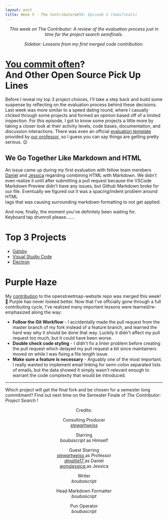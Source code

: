 ```yaml
---
layout: post
title: Week 5 - The Contributor&#58; Episode 2 (Semifinals)
---
```


<p align="center"> <em> This week on</em> The Contributor: <em>A review of the evaluation process just in time for the project search semifinals. </em> </p>
<p align="center"> <em> Sidebar: Lessons from my first merged code contribution. </em></p>

# [You commit often](https://en.wiktionary.org/wiki/do_you_come_here_often)? <br> And Other Open Source Pick Up Lines

Before I reveal my top 3 project choices, I'll take a step back and build some suspense by reflecting on the evaluation process behind these decisions. Last week was more similar to a speed dating round, where I casually clicked through some projects and formed an opinion based off of a limited inspection. For this episode, I got to know some projects a little more by taking a closer look at their activity levels, code bases, documentation, and discussion interactions. There was even an official [evaluation template](https://github.com/hunter-college-ossd-spr-2020/project-evaluation/blob/master/evaluation_template.md) provided by [our professor](https://github.com/stewartweiss), so I guess you can say things are getting pretty serious. :wink:

## We Go Together Like Markdown and HTML

An issue came up during my first evaluation with fellow team members [Daniel](https://hunter-college-ossd-spr-2020.github.io/dmallia17-weekly/about/) and [Jessica](https://hunter-college-ossd-spr-2020.github.io/wongjessica-weekly/about/) regarding combining HTML with Markdown. We didn't even realize it until after submitting a pull request because the VSCode Markdown Preview didn't have any issues, but Github Markdown broke for our file. Eventually we figured out it was a spacing/indent problem around HTML <br> tags that was causing surrounding markdown formatting to not get applied.


And now, finally, the moment you've definitely been waiting for. <br>
Keyboard tap drumroll please.......

# Top 3 Projects

* [Gatsby](https://www.gatsbyjs.org/)
* [Visual Studio Code](https://code.visualstudio.com/)
* [Electron](https://www.electronjs.org/)

# Purple Haze

My [contribution](https://github.com/openstreetmap/openstreetmap-website/pull/2542) to the openstreetmap-website repo was merged this week! :tada: Purple has never looked better. Now that I've officially gone through a full contributing cycle, I've realized many important lessons were learned/re-emphasized along the way:

* **Follow the Git Workflow** - I accidentally made the pull request from the master branch of my fork instead of a feature branch, and learned the hard way why it should be done that way. Luckily it didn't affect my pull request too much, but it could have been worse.
* **Double check code styling** - I didn't fix a linter problem before creating the pull request which delayed my pull request a bit since maintainers moved on while I was fixing a file length issue.
* **Make sure a feature is necessary** - Arguably one of the most important. I really wanted to implement email linking for semi-colon separated lists of emails, but the data showed it simply wasn't relevant enough to warrant the code complexity that would be introduced.

--- 

Which project will get the final fork and be chosen for a semester long commitment? Find out next time on the Semester Finale of _The Contributor: Project Search_ !

<p align="center">Credits:</p>

<p align="center">Consulting Producer <br> <em> <a href="https://github.com/stewartweiss"> stewartweiss </a> </em></p>

<p align="center"> Starring <br> <em> boubascript </em> as Himself</p>

<p align="center"> Guest Starring <br> 
 <em> <a href="https://github.com/stewartweiss"> stewartweiss </a> </em> as Professor <br> 
 <em> <a href="https://hunter-college-ossd-spr-2020.github.io/dmallia17-weekly/about/"> dmallia17 </a> </em> as Daniel <br> 
 <em> <a href="https://hunter-college-ossd-spr-2020.github.io/wongjessica-weekly/about/"> wongjessica </a> </em> as Jessica
</p>

<p align="center">Writer <br> <em> boubascript </em></p>

<p align="center">Head Markdown Formatter <br> <em> boubascript </em></p>

<p align="center">Pun Operator <br> <em> boubascript</em> </p>
